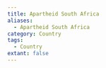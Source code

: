 ```yaml
---
title: Apartheid South Africa
aliases:
  - Apartheid South Africa
category: Country
tags:
  - Country
extant: false
---
```

